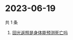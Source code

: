 # 2023-06-19

共 1 条

<!-- BEGIN ZHIHUSEARCH -->
<!-- 最后更新时间 Mon Jun 19 2023 00:13:52 GMT+0800 (China Standard Time) -->
1. [回光返照是身体能预测死亡吗](https://www.zhihu.com/search?q=回光返照是身体能预测死亡吗)
<!-- END ZHIHUSEARCH -->
